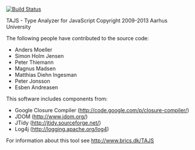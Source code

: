 [![Build Status](https://travis-ci.org/esbena/TAJS.svg?branch=master)](https://travis-ci.org/esbena/TAJS)

TAJS - Type Analyzer for JavaScript
Copyright 2009-2013 Aarhus University

The following people have contributed to the source code:
- Anders Moeller
- Simon Holm Jensen
- Peter Thiemann
- Magnus Madsen
- Matthias Diehn Ingesman
- Peter Jonsson
- Esben Andreasen

This software includes components from:
- Google Closure Compiler (http://code.google.com/p/closure-compiler/)
- JDOM (http://www.jdom.org/)
- JTidy (http://jtidy.sourceforge.net/)
- Log4j (http://logging.apache.org/log4)

For information about this tool see http://www.brics.dk/TAJS
